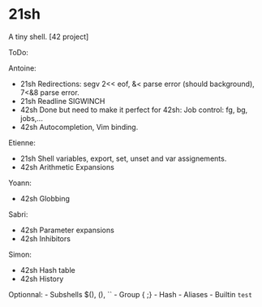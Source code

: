 # 21sh
A tiny shell. [42 project]

ToDo:

Antoine:
- 21sh Redirections: segv 2<< eof, &< parse error (should background), 7<&8 parse error.
- 21sh Readline SIGWINCH
- 42sh Done but need to make it perfect for 42sh: Job control: fg, bg, jobs,...
- 42sh Autocompletion, Vim binding.

Etienne:
- 21sh Shell variables, export, set, unset and var assignements.
- 42sh Arithmetic Expansions

Yoann:
- 42sh Globbing

Sabri:
- 42sh Parameter expansions
- 42sh Inhibitors

Simon:
- 42sh Hash table
- 42sh History

Optionnal:
	- Subshells $(), (), ``
	- Group { ;}
	- Hash
	- Aliases
	- Builtin `test`
